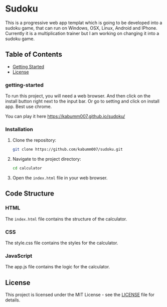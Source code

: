 # Sudoku

This is a progressive web app templat which is going to be developed into
a sudoku game, that can run on Windows, OSX, Linux, Android and IPhone.
Currently it is a multiplication trainer but I am working on changing it into
a sudoku game.

## Table of Contents

- [Getting Started](#getting-started)
- [License](#license)

### getting-started

To run this project, you will need a web browser.
And then click on the install button right next to the input bar.
Or go to setting and click on install app. Best use chrome.

You can play it here https://kabumm007.github.io/sudoku/
### Installation

1. Clone the repository:

    ```bash
    git clone https://github.com/kabumm007/sudoku.git
    ```

2. Navigate to the project directory:

    ```bash
    cd calculator
    ```

3. Open the `index.html` file in your web browser.

## Code Structure

### HTML

The `index.html` file contains the structure of the calculator.

### CSS
The style.css file contains the styles for the calculator.

### JavaScript
The app.js file contains the logic for the calculator.

## License

This project is licensed under the MIT License - see the [LICENSE](LICENSE) file for details.




